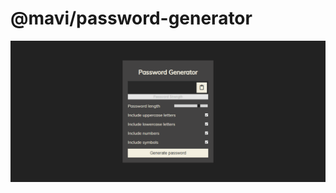 # @mavi/password-generator

<a align="center" href="https://mavi.github.io/password-generator" target="_blank">  
    <img src="preview.png" href="" alt="Example image of Website." />
</a>

